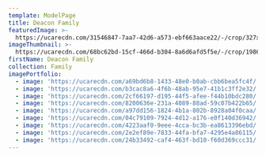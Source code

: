 ```yaml
---
template: ModelPage
title: Deacon Family
featuredImage: >-
  https://ucarecdn.com/31546847-7aa7-42d6-a573-ebf663aace22/-/crop/327x215/0,57/-/preview/
imageThumbnail: >-
  https://ucarecdn.com/68bc62bd-15cf-466d-b304-8a6d6afd5f5e/-/crop/1986x2385/90,171/-/preview/
firstName: Deacon Family
collection: Family
imagePortfolio:
  - image: 'https://ucarecdn.com/a69bd6b8-1433-48e0-b0ab-cbb6bea5fc4f/'
  - image: 'https://ucarecdn.com/b3cac8a6-4f6b-48ab-95e7-41b1c3ff2e32/'
  - image: 'https://ucarecdn.com/2cf66197-d195-44f5-afee-f44b10bdc280/'
  - image: 'https://ucarecdn.com/8200636e-231a-4089-88ad-59c07b422b65/'
  - image: 'https://ucarecdn.com/a97dd156-1824-4b1a-802b-8928a04f0caa/'
  - image: 'https://ucarecdn.com/04c79109-7924-4d12-a176-e0f140d36942/'
  - image: 'https://ucarecdn.com/4223aaf0-9eee-4cca-bc3b-ea8613396ebd/'
  - image: 'https://ucarecdn.com/2e2ef89e-7833-44fa-bfa7-4295e4a86115/'
  - image: 'https://ucarecdn.com/24b33492-caf4-463f-bd10-f60d369ccc31/'
---
```


